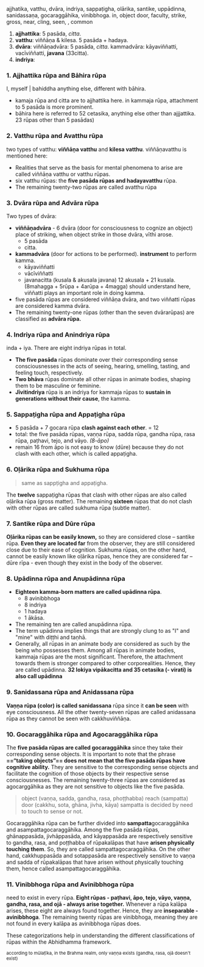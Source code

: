 ajjhatika, vatthu, dvāra, indriya, sappaṭigha, olārika, santike, uppādinna, sanidassaṇa, gocaraggāhika, vinibbhoga.
in, object  door, faculty, strike, gross, near, cling, seen, , common

1. **ajjhattika**: 5 pasāda, *citta*.
2. **vatthu**: viññāṇa & kilesa. 5 pasāda + hadaya.
3. **dvāra**: viññāṇadvāra: 5 pasāda, *citta*. kammadvāra: kāyaviññatti, vacīviññatti, **javana** (33citta).
4. **indriya**: 
### 1. Ajjhattika rūpa and Bāhira rūpa
I, myself | bahiddha anything else, different with bāhira.
- kamaja rūpa and citta are to ajjhattika here.
	in kammaja rūpa, attachment to 5 pasāda is more prominent.
- bāhira here is referred to 52 cetasika, anything else other than ajjjattika. 23 rūpas other than 5 pasādas)

### 2. Vatthu rūpa and Avatthu rūpa
two types of vatthu: **viññāṇa vatthu** and **kilesa vatthu**.
viññāṇavatthu is mentioned here:
- Realities that serve as the basis for mental phenomena to arise are called viññāṇa vatthu or vatthu rūpas.
- six vatthu rūpas: the **five pasāda rūpas and hadayavatthu** rūpa.
- The remaining twenty-two rūpas are called avatthu rūpa

### 3. Dvāra rūpa and Advāra rūpa
Two types of dvāra: 
- **viññāṇadvāra** - 6 dvāra (door for consciousness to cognize an object) place of striking, when object strike in those dvāra, vīthi arose.
	- 5 pasāda
	- citta.
- **kammadvāra** (door for actions to be performed). **instrument** to perform kamma.
	- kāyaviññatti
	- vācīviññatti
	- javanacitta (kusala & akusala javana) 12 akusala + 21 kusala. (8mahagga + 5rūpa + 4arūpa + 4magga)
	should understand here, viññatti plays an important role in doing kamma.
- five pasāda rūpas are considered viññāṇa dvāra, and two viññatti rūpas are considered kamma dvāra. 
- The remaining twenty-one rūpas (other than the seven dvārarūpas) are classified as **advāra rūpa.**

### 4. Indriya rūpa and Anindriya rūpa
inda + iya.
There are eight indriya rūpas in total. 
- **The five pasāda** rūpas dominate over their corresponding sense consciousnesses in the acts of seeing, hearing, smelling, tasting, and feeling touch, respectively.
- **Two bhāva** rūpas dominate all other rūpas in animate bodies, shaping them to be masculine or feminine.
- **Jīvitindriya** rūpa is an indriya for kammaja rūpas to **sustain in generations without their cause**, the kamma.

### 5. Sappaṭigha rūpa and Appaṭigha rūpa
- 5 pasāda + 7 gocara rūpa **clash against each other**. = 12
- total: the five pasāda rūpas, vaṇṇa rūpa, sadda rūpa, gandha rūpa, rasa rūpa, paṭhavi, tejo, and vāyo. *(8-āpo)* 
- remain 16 from āpo is not easy to know (dūre) because they do not clash with each other, which is called appaṭigha.

### 6. Oḷārika rūpa and Sukhuma rūpa
>same as sappṭigha and appaṭigha.

The **twelve** sappaṭigha rūpas that clash with other rūpas are also called oḷārika rūpa (gross matter). 
The remaining **sixteen** rūpas that do not clash with other rūpas are called sukhuma rūpa (subtle matter).
### 7. Santike rūpa and Dūre rūpa
**Oḷārika rūpas can be easily known,** so they are considered close – santike rūpa. **Even they are located far** from the observer, they are still considered close due to their ease of cognition. Sukhuma rūpas, on the other hand, cannot be easily known like oḷārika rūpas, hence they are considered far – dūre rīpa - even though they exist in the body of the observer.

### 8. Upādinna rūpa and Anupādinna rūpa
- **Eighteen kamma-born matters are called upādinna rūpa**. 
	- 8 avinibbhoga
	- 8 indriya
	- 1  hadaya
	- 1 ākāsa.
- The remaining ten are called anupādinna rūpa. 
- The term upādinna implies things that are strongly clung to as "I" and "mine" with diṭṭhi and taṇhā. 
- Generally, all rūpas in an animate body are considered as such by the being who possesses them. Among all rūpas in animate bodies, kammaja rūpas are the most significant. Therefore, the attachment towards them is stronger compared to other corporealities. Hence, they are called upādinna.
**32 lokiya vipākacitta and 35 cetasika (- virati) is also call upādinna**

### 9. Sanidassana rūpa and Anidassana rūpa
**Vaṇṇa rūpa (color) is called sanidassana** rūpa since it **can be seen** with eye consciousness. 
All the other twenty-seven rūpas are called anidassana rūpa as they cannot be seen with cakkhuviññāṇa.

### 10. Gocaraggāhika rūpa and Agocaraggāhika rūpa
The **five pasāda rūpas are called gocaraggāhika** since they take their corresponding sense objects. 
It is important to note that the phrase **==“taking objects”== does not mean that the five pasāda rūpas have cognitive ability.** They are sensitive to the corresponding sense objects and facilitate the cognition of those objects by their respective sense consciousnesses. 
The remaining twenty-three rūpas are considered as agocarggāhika as they are not sensitive to objects like the five pasāda.

> object (vaṇṇa, sadda, gandha, rasa, phoṭṭhabba) reach (sampatta) door (cakkhu, sota, ghāna, jivha, kāya) 
> sampatta is decided by need to touch to sense or not.

Gocaraggāhika rūpa can be further divided into **sampatta**gocaraggāhika and asampattagocaraggāhika. Among the five pasāda rūpas, ghānappasāda, jivhāppasāda, and kāyappasāda are respectively sensitive to gandha, rasa, and poṭṭhabba of rūpakalāpas that have **arisen physically touching them**. So, they are called sampattagocaraggāhika. On the other hand, cakkhuppasāda and sotappasāda are respectively sensitive to vaṇṇa and sadda of rūpakalāpas that have arisen without physically touching them, hence called asampattagocaraggāhika.

### 11. Vinibbhoga rūpa and Avinibbhoga rūpa
need to exist in every rūpa.
**Eight rūpas - paṭhavi, āpo, tejo, vāyo, vaṇṇa, gandha, rasa, and ojā - always arise together.** Whenever a rūpa kalāpa arises, these eight are always found together. Hence, they are **inseparable - avinibbhoga**. The remaining twenty rūpas are vinibbhoga, meaning they are not found in every kalāpa as avinibbhoga rūpas does.

These categorizations help in understanding the different classifications of rūpas within the Abhidhamma framework.

<sup>according to mūlaṭīka, in the Brahma realm, only vaṇṇa exists (gandha, rasa, ojā doesn't exist)</sup>
